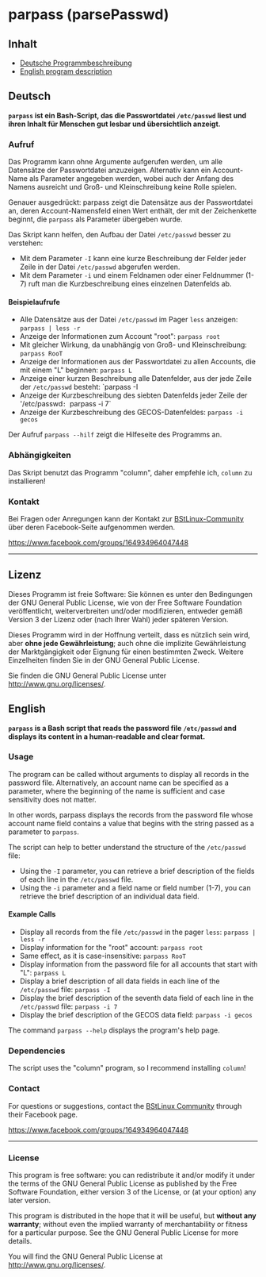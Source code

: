 # parpass (parsePasswd)

## Inhalt

* [Deutsche Programmbeschreibung](#deutsch)
* [English program description](#english)

## Deutsch

**`parpass` ist ein Bash-Script, das die Passwortdatei `/etc/passwd` liest und ihren Inhalt für Menschen gut lesbar und übersichtlich anzeigt.**

### Aufruf

Das Programm kann ohne Argumente aufgerufen werden, um alle Datensätze der Passwortdatei anzuzeigen. Alternativ kann ein Account-Name als Parameter angegeben werden, wobei auch der Anfang des Namens ausreicht und Groß- und Kleinschreibung keine Rolle spielen.

Genauer ausgedrückt: parpass zeigt die Datensätze aus der Passwortdatei an, deren Account-Namensfeld einen Wert enthält, der mit der Zeichenkette beginnt, die `parpass` als Parameter übergeben wurde.

Das Skript kann helfen, den Aufbau der Datei `/etc/passwd` besser zu verstehen:

- Mit dem Parameter `-I` kann eine kurze Beschreibung der Felder jeder Zeile in der Datei `/etc/passwd` abgerufen werden.
- Mit dem Parameter `-i` und einem Feldnamen oder einer Feldnummer (1-7) ruft man die Kurzbeschreibung eines einzelnen Datenfelds ab.

#### Beispielaufrufe

- Alle Datensätze aus der Datei `/etc/passwd` im Pager `less` anzeigen: `parpass | less -r`
- Anzeige der Informationen zum Account "root": `parpass root`
- Mit gleicher Wirkung, da unabhängig von Groß- und Kleinschreibung: `parpass RooT`
- Anzeige der Informationen aus der Passwortdatei zu allen Accounts, die mit einem "L" beginnen: `parpass L`
- Anzeige einer kurzen Beschreibung alle Datenfelder, aus der jede Zeile der `/etc/passwd` besteht: `parpass -I
- Anzeige der Kurzbeschreibung des siebten Datenfelds jeder Zeile der '/etc/passwd`: `parpass -i 7`
- Anzeige der Kurzbeschreibung des GECOS-Datenfeldes: `parpass -i gecos`

Der Aufruf `parpass --hilf` zeigt die Hilfeseite des Programms an.

### Abhängigkeiten

Das Skript benutzt das Programm "column", daher empfehle ich, `column` zu installieren!

### Kontakt

Bei Fragen oder Anregungen kann der Kontakt zur [BStLinux-Community](https://www.facebook.com/groups/164934964047448) über deren Facebook-Seite aufgenommen werden.

https://www.facebook.com/groups/164934964047448

---

## Lizenz

Dieses Programm ist freie Software: Sie können es unter den Bedingungen der GNU General Public License, wie von der Free Software Foundation veröffentlicht, weiterverbreiten und/oder modifizieren, entweder gemäß Version 3 der Lizenz oder (nach Ihrer Wahl) jeder späteren Version.

Dieses Programm wird in der Hoffnung verteilt, dass es nützlich sein wird, aber **ohne jede Gewährleistung**; auch ohne die implizite Gewährleistung der Marktgängigkeit oder Eignung für einen bestimmten Zweck. Weitere Einzelheiten finden Sie in der GNU General Public License.

Sie finden die GNU General Public License unter <http://www.gnu.org/licenses/>.


## English

**`parpass` is a Bash script that reads the password file `/etc/passwd` and displays its content in a human-readable and clear format.**

### Usage

The program can be called without arguments to display all records in the password file. Alternatively, an account name can be specified as a parameter, where the beginning of the name is sufficient and case sensitivity does not matter.

In other words, parpass displays the records from the password file whose account name field contains a value that begins with the string passed as a parameter to `parpass`.

The script can help to better understand the structure of the `/etc/passwd` file:

- Using the `-I` parameter, you can retrieve a brief description of the fields of each line in the `/etc/passwd` file.
- Using the `-i` parameter and a field name or field number (1-7), you can retrieve the brief description of an individual data field.


#### Example Calls

- Display all records from the file `/etc/passwd` in the pager `less`: `parpass | less -r`
- Display information for the "root" account: `parpass root`
- Same effect, as it is case-insensitive: `parpass RooT`
- Display information from the password file for all accounts that start with "L": `parpass L`
- Display a brief description of all data fields in each line of the `/etc/passwd` file: `parpass -I`
- Display the brief description of the seventh data field of each line in the `/etc/passwd` file: `parpass -i 7`
- Display the brief description of the GECOS data field: `parpass -i gecos`

The command `parpass --help` displays the program's help page.

### Dependencies

The script uses the "column" program, so I recommend installing `column`!

### Contact

For questions or suggestions, contact the [BStLinux Community](https://www.facebook.com/groups/164934964047448) through their Facebook page.

https://www.facebook.com/groups/164934964047448

---

### License

This program is free software: you can redistribute it and/or modify it under the terms of the GNU General Public License as published by the Free Software Foundation, either version 3 of the License, or (at your option) any later version.

This program is distributed in the hope that it will be useful, but **without any warranty**; without even the implied warranty of merchantability or fitness for a particular purpose. See the GNU General Public License for more details.

You will find the GNU General Public License at <http://www.gnu.org/licenses/>.